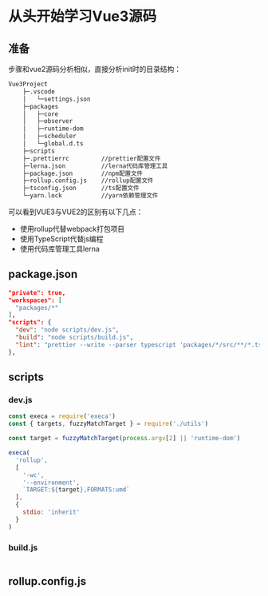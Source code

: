 # 从头开始学习Vue3源码

## 准备

步骤和vue2源码分析相似，直接分析init时的目录结构：

``` sh
Vue3Project
    ├─.vscode
    │   └─settings.json
    ├─packages
    │   ├─core
    │   ├─observer
    │   ├─runtime-dom
    │   ├─scheduler
    │   └─global.d.ts
    ├─scripts
    ├─.prettierrc         //prettier配置文件
    ├─lerna.json          //lerna代码库管理工具
    ├─package.json        //npm配置文件
    ├─rollup.config.js    //rollup配置文件
    ├─tsconfig.json       //ts配置文件
    └─yarn.lock           //yarn依赖管理文件
```

可以看到VUE3与VUE2的区别有以下几点：

- 使用rollup代替webpack打包项目
- 使用TypeScript代替js编程
- 使用代码库管理工具lerna

## package.json

``` json
"private": true,
"workspaces": [
  "packages/*"
],
"scripts": {
  "dev": "node scripts/dev.js",
  "build": "node scripts/build.js",
  "lint": "prettier --write --parser typescript 'packages/*/src/**/*.ts'"
},
```

## scripts

### dev.js

``` js
const execa = require('execa')
const { targets, fuzzyMatchTarget } = require('./utils')

const target = fuzzyMatchTarget(process.argv[2] || 'runtime-dom')

execa(
  'rollup',
  [
    '-wc',
    '--environment',
    `TARGET:${target},FORMATS:umd`
  ],
  {
    stdio: 'inherit'
  }
)
```

### build.js

``` js

```

## rollup.config.js
